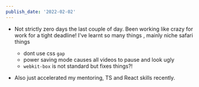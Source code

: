 ```yaml
---
publish_date: '2022-02-02'
---
```

- Not strictly zero days the last couple of day. Been working like crazy for work for a tight deadline! I've learnt so many things , mainly niche safari things
    - dont use css `gap`
    - power saving mode causes all videos to pause and look ugly
    - `webkit-box` is not standard but fixes things?!

- Also just accelerated my mentoring, TS and React skills recently. 
